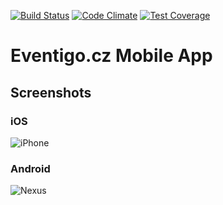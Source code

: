 [![Build Status](https://travis-ci.org/filipsuk/eventigoApp.svg?branch=master)](https://travis-ci.org/filipsuk/eventigoApp)
[![Code Climate](https://codeclimate.com/github/filipsuk/eventigoApp/badges/gpa.svg)](https://codeclimate.com/github/filipsuk/eventigoApp)
[![Test Coverage](https://codeclimate.com/github/filipsuk/eventigoApp/badges/coverage.svg)](https://codeclimate.com/github/filipsuk/eventigoApp/coverage)

# Eventigo.cz Mobile App

## Screenshots
### iOS
![iPhone](https://cloud.githubusercontent.com/assets/6044955/24909627/f371467e-1ec4-11e7-8d83-8ae6c8b2cbd6.png)

### Android
![Nexus](https://cloud.githubusercontent.com/assets/6044955/24932273/0f85d91e-1f11-11e7-8529-d08512398a04.png)
